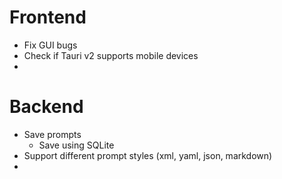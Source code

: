 # Frontend
- Fix GUI bugs
- Check if Tauri v2 supports mobile devices
-

# Backend
- Save prompts
    - Save using SQLite
- Support different prompt styles (xml, yaml, json, markdown)
- 
